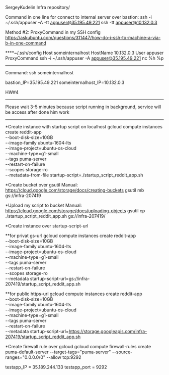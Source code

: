 SergeyKudelin Infra repository/

Command in one line for connect to internal server over bastion:
ssh -i ~/.ssh/appuser -A -tt appuser@35.195.49.221 ssh -tt appuser@10.132.0.3

Method #2:
ProxyCommand in my SSH config
https://askubuntu.com/questions/311447/how-do-i-ssh-to-machine-a-via-b-in-one-command

****~/.ssh/config
Host someinternalhost
HostName 10.132.0.3
User appuser
ProxyCommand ssh -i ~/.ssh/appuser -A appuser@35.195.49.221  nc %h %p
***
Command: ssh someinternalhost

bastion_IP=35.195.49.221
someinternalhost_IP=10.132.0.3

HW#4
******
Please wait 3-5 minutes because script running in background, service will be access after done him work 
******


*Create instance with startup script on localhost
gcloud compute instances create reddit-app\
  --boot-disk-size=10GB \
  --image-family ubuntu-1604-lts \
  --image-project=ubuntu-os-cloud \
  --machine-type=g1-small \
  --tags puma-server \
  --restart-on-failure \
  --scopes storage-ro \
  --metadata-from-file startup-script=./startup_script_reddit_app.sh

*Create bucket over gsutil
Manual: https://cloud.google.com/storage/docs/creating-buckets
gsutil mb gs://infra-207419

*Upload my script to bucket
Manual: https://cloud.google.com/storage/docs/uploading-objects
gsutil cp ./startup_script_reddit_app.sh gs://infra-207419/

*Create instance over startup-script-url

**for privat gs-url
gcloud compute instances create reddit-app\
  --boot-disk-size=10GB \
  --image-family ubuntu-1604-lts \
  --image-project=ubuntu-os-cloud \
  --machine-type=g1-small \
  --tags puma-server \
  --restart-on-failure \
  --scopes storage-ro \
  --metadata startup-script-url=gs://infra-207419/startup_script_reddit_app.sh

**for public https-url
gcloud compute instances create reddit-app\
  --boot-disk-size=10GB \
  --image-family ubuntu-1604-lts \
  --image-project=ubuntu-os-cloud \
  --machine-type=g1-small \
  --tags puma-server \
  --restart-on-failure \
  --metadata startup-script-url=https://storage.googleapis.com/infra-207419/startup_script_reddit_app.sh

*Create firewall rule over gcloud
gcloud compute firewall-rules create puma-default-server --target-tags="puma-server" --source-ranges="0.0.0.0/0" --allow tcp:9292

testapp_IP = 35.189.244.133
testapp_port = 9292

